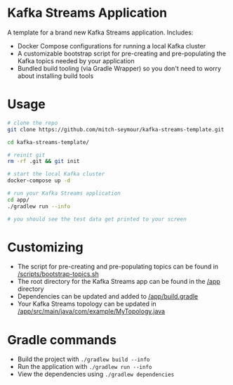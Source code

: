 # Kafka Streams Application
A template for a brand new Kafka Streams application. Includes:

- Docker Compose configurations for running a local Kafka cluster
- A customizable bootstrap script for pre-creating and pre-populating the Kafka topics needed by your application
- Bundled build tooling (via Gradle Wrapper) so you don't need to worry about installing build tools

# Usage
```sh
# clone the repo
git clone https://github.com/mitch-seymour/kafka-streams-template.git

cd kafka-streams-template/

# reinit git
rm -rf .git && git init

# start the local Kafka cluster
docker-compose up -d

# run your Kafka Streams application
cd app/
./gradlew run --info

# you should see the test data get printed to your screen
```

# Customizing
- The script for pre-creating and pre-populating topics can be found in [/scripts/bootstrap-topics.sh](/scripts/bootstrap-topics.sh)
- The root directory for the Kafka Streams app can be found in the [/app](/app) directory
- Dependencies can be updated and added to [/app/build.gradle](/app/build.gradle)
- Your Kafka Streams topology can be updated in [/app/src/main/java/com/example/MyTopology.java](/app/src/main/java/com/example/MyTopology.java)

# Gradle commands
- Build the project with `./gradlew build --info`
- Run the application with `./gradlew run --info`
- View the dependencies using `./gradlew dependencies`
